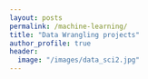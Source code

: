 ```yaml
---
layout: posts
permalink: /machine-learning/
title: "Data Wrangling projects"
author_profile: true
header:
  image: "/images/data_sci2.jpg"
---
```

